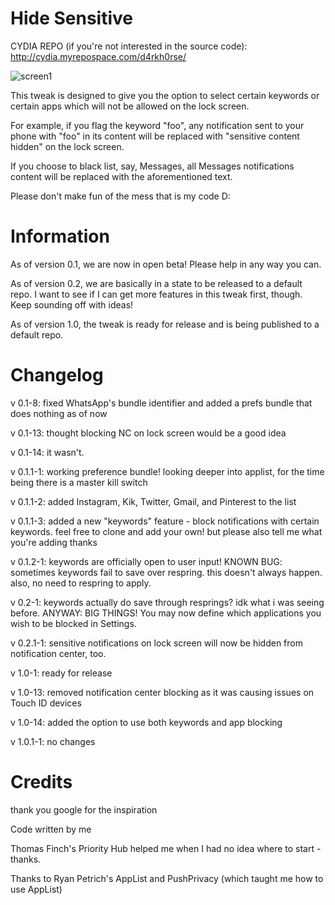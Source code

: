 Hide Sensitive
============

CYDIA REPO (if you're not interested in the source code): http://cydia.myrepospace.com/d4rkh0rse/

![screen1](http://i.imgur.com/4heFeoW.png)

This tweak is designed to give you the option to select certain keywords or certain apps which will not be allowed on the lock screen.

For example, if you flag the keyword "foo", any notification sent to your phone with "foo" in its content will be replaced with "sensitive content hidden" on the lock screen.

If you choose to black list, say, Messages, all Messages notifications content will be replaced with the aforementioned text.

Please don't make fun of the mess that is my code D:

Information
============

As of version 0.1, we are now in open beta! Please help in any way you can.

As of version 0.2, we are basically in a state to be released to a default repo. I want to see if I can get more features in this tweak first, though. Keep sounding off with ideas!

As of version 1.0, the tweak is ready for release and is being published to a default repo.

Changelog
============

v 0.1-8: fixed WhatsApp's bundle identifier and added a prefs bundle that does nothing as of now

v 0.1-13: thought blocking NC on lock screen would be a good idea

v 0.1-14: it wasn't.

v 0.1.1-1: working preference bundle! looking deeper into applist, for the time being there is a master kill switch

v 0.1.1-2: added Instagram, Kik, Twitter, Gmail, and Pinterest to the list

v 0.1.1-3: added a new "keywords" feature - block notifications with certain keywords. feel free to clone and add your own! but please also tell me what you're adding thanks

v 0.1.2-1: keywords are officially open to user input! KNOWN BUG: sometimes keywords fail to save over respring. this doesn't always happen. also, no need to respring to apply.

v 0.2-1: keywords actually do save through resprings? idk what i was seeing before. ANYWAY: BIG THINGS! You may now define which applications you wish to be blocked in Settings.

v 0.2.1-1: sensitive notifications on lock screen will now be hidden from notification center, too.

v 1.0-1: ready for release

v 1.0-13: removed notification center blocking as it was causing issues on Touch ID devices

v 1.0-14: added the option to use both keywords and app blocking

v 1.0.1-1: no changes

Credits
============

thank you google for the inspiration

Code written by me

Thomas Finch's Priority Hub helped me when I had no idea where to start - thanks.

Thanks to Ryan Petrich's AppList and PushPrivacy (which taught me how to use AppList)